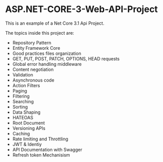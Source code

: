 # ASP.NET-CORE-3-Web-API-Project
This is an example of a Net Core 3.1 Api Project.

The topics inside this project are:

- Repository Pattern
- Entity Framework Core
- Good practices files organization
- GET, PUT, POST, PATCH, OPTIONS, HEAD requests
- Global error handling middleware
- Content negotiation
- Validation
- Asynchronous code
- Action Filters
- Paging
- Filtering
- Searching
- Sorting
- Data Shaping
- HATEOAS
- Root Document
- Versioning APIs
- Caching
- Rate limiting and Throttling
- JWT & Identiy
- API Documentation with Swagger
- Refresh token Mechanisism
